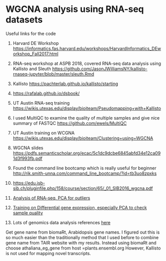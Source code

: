 # WGCNA analysis using RNA-seq datasets



Useful links for the code 

1. Harvard DE Workshop  https://informatics.fas.harvard.edu/workshops/HarvardInformatics_DEworkshop_Fall2017.html
2. RNA-seq workshop at ASPB 2018, covered RNA-seq data analysis using Kallisto and Sleuth https://github.com/JasonJWilliamsNY/kallisto-rnaseq-jupyter/blob/master/sleuth.Rmd
3.  Kallisto https://pachterlab.github.io/kallisto/starting
4. https://rafalab.github.io/dsbook/
5. UT Austin RNA-seq training  https://wikis.utexas.edu/display/bioiteam/Pseudomapping+with+Kallisto
6. I used MultiQC to examine the quality of multiple samples and give nice summary of FASTQC https://github.com/ewels/MultiQC 
7. UT Austin training on WCGNA  https://wikis.utexas.edu/display/bioiteam/Clustering+using+WGCNA
8. WGCNA slides https://pdfs.semanticscholar.org/ecac/5c1dc9dcbe6845abfd34e12ca091d3f993fb.pdf

9. Found the command line bootcamp which is really useful for beginner
http://rik.smith-unna.com/command_line_bootcamp/?id=tb3uo8zpxks

10. https://edu.isb-sib.ch/pluginfile.php/158/course/section/65/_01_SIB2016_wgcna.pdf

11. [Analysis of RNA-seq. PCA for outliers](https://www.huber.embl.de/users/klaus/Teaching/DESeq2Predoc2014.html)
12. [Training on Differential gene expression, especially PCA to check sample quality](https://hbctraining.github.io/DGE_workshop/lessons/03_DGE_QC_analysis.html)

13. Lots of genomics data analysis references [here](http://www.begenomics.com/tutorial/#threeprnaseq) 

 Get  gene name from biomaRt, Arabidopsis gene names. I figured out this is so much easier than the traditionally method that I used before to combine gene name from TAIR website with my results. Instead using biomaRt and choose athaliana_eg_gene  from host =plants.ensembl.org
 However, Kallisto is not used for mapping novel transcripts. 

